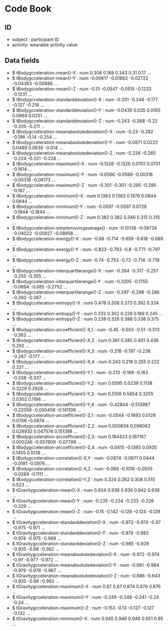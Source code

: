# Code Book


## ID 

*  subject : participant ID
* activity: wearable activity value 

## Data fields

 *  $ tBodygcceleration-mean()-X                          : num  0.308 0.168 0.343 0.31 0.17 ...
 *  $ tBodygcceleration-mean()-Y                          : num  -0.00617 -0.01862 -0.02722 -0.04363 -0.00886 ...
 *  $ tBodygcceleration-mean()-Z                          : num  -0.13 -0.0547 -0.0515 -0.1233 -0.1231 ...
 *  $ tBodygcceleration-standarddeviation()-X             : num  -0.201 -0.248 -0.177 -0.127 -0.216 ...
 *  $ tBodygcceleration-standarddeviation()-Y             : num  -0.0439 0.035 0.0165 0.0864 0.0251 ...
 *  $ tBodygcceleration-standarddeviation()-Z             : num  -0.243 -0.268 -0.22 -0.205 -0.211 ...
 *  $ tBodygcceleration-meanabsolutedeviation()-X         : num  -0.23 -0.282 -0.196 -0.14 -0.254 ...
 *  $ tBodygcceleration-meanabsolutedeviation()-Y         : num  -0.0871 0.0222 0.0489 0.0639 -0.014 ...
 *  $ tBodygcceleration-meanabsolutedeviation()-Z         : num  -0.226 -0.265 -0.224 -0.221 -0.228 ...
 *  $ tBodygcceleration-maximum()-X                       : num  -0.1326 -0.1326 0.0701 0.0701 -0.1614 ...
 *  $ tBodygcceleration-maximum()-Y                       : num  -0.0566 -0.0566 -0.00318 -0.00318 -0.06173 ...
 *  $ tBodygcceleration-maximum()-Z                       : num  -0.301 -0.301 -0.295 -0.295 -0.187 ...
 *  $ tBodygcceleration-minimum()-X                       : num  0.1363 0.1363 0.1979 0.0844 0.0844 ...
 *  $ tBodygcceleration-minimum()-Y                       : num  -0.0597 -0.0597 0.0729 -0.1844 -0.1844 ...
 *  $ tBodygcceleration-minimum()-Z                       : num  0.382 0.382 0.346 0.315 0.315 ...
 * $ tBodygcceleration-simplemovingaverage()             : num  -0.10136 -0.09724 -0.04022 -0.00927 -0.08958 ...
 * $ tBodygcceleration-energy()-X                        : num  -0.68 -0.714 -0.659 -0.618 -0.689 ...
 * $ tBodygcceleration-energy()-Y                        : num  -0.823 -0.793 -0.8 -0.771 -0.797 ...
 * $ tBodygcceleration-energy()-Z                        : num  -0.74 -0.753 -0.72 -0.714 -0.718 ...
 * $ tBodygcceleration-interquartilerange()-X            : num  -0.264 -0.317 -0.257 -0.255 -0.355 ...
 * $ tBodygcceleration-interquartilerange()-Y            : num  -0.3205 -0.1755 -0.0894 -0.085 -0.2752 ...
 * $ tBodygcceleration-interquartilerange()-Z            : num  -0.297 -0.298 -0.266 -0.393 -0.387 ...
 * $ tBodygcceleration-entropy()-X                       : num  0.478 0.308 0.373 0.392 0.334 ...
 * $ tBodygcceleration-entropy()-Y                       : num  0.332 0.302 0.228 0.189 0.245 ...
 * $ tBodygcceleration-entropy()-Z                       : num  0.239 0.326 0.388 0.338 0.375 ...
 * $ tBodygcceleration-arcoefficient()-X,1               : num  -0.45 -0.503 -0.51 -0.513 -0.362 ...
 * $ tBodygcceleration-arcoefficient()-X,2               : num  0.361 0.385 0.401 0.436 0.292 ...
 * $ tBodygcceleration-arcoefficient()-X,3               : num  -0.218 -0.197 -0.236 -0.267 -0.177 ...
 * $ tBodygcceleration-arcoefficient()-X,4               : num  0.243 0.218 0.255 0.222 0.221 ...
 * $ tBodygcceleration-arcoefficient()-Y,1               : num  -0.213 -0.168 -0.183 -0.338 -0.337 ...
 * $ tBodygcceleration-arcoefficient()-Y,2               : num  0.0595 0.0239 0.1138 0.3226 0.2928 ...
 * $ tBodygcceleration-arcoefficient()-Y,3               : num  0.5106 0.5854 0.3255 0.0302 0.1194 ...
 * $ tBodygcceleration-arcoefficient()-Y,4               : num  -0.42804 -0.513987 -0.22056 -0.000458 -0.141109 ...
 * $ tBodygcceleration-arcoefficient()-Z,1               : num  -0.0544 -0.1693 0.0128 0.0766 -0.0874 ...
 * $ tBodygcceleration-arcoefficient()-Z,2               : num  0.000834 0.098063 0.028932 0.047574 0.151388 ...
 * $ tBodygcceleration-arcoefficient()-Z,3               : num  0.184433 0.167167 0.000246 -0.057909 -0.07799 ...
 * $ tBodygcceleration-arcoefficient()-Z,4               : num  -0.0415 -0.1365 0.0935 0.1455 0.1038 ...
 * $ tBodygcceleration-correlation()-X,Y                 : num  -0.0874 -0.0671 0.0444 -0.0181 -0.0976 ...
 * $ tBodygcceleration-correlation()-X,Z                 : num  -0.069 -0.1019 -0.0505 -0.0269 -0.1111 ...
 * $ tBodygcceleration-correlation()-Y,Z                 : num  0.324 0.262 0.308 0.515 0.523 ...
 * $ tGravitygcceleration-mean()-X                       : num  0.934 0.936 0.936 0.942 0.938 ...
 * $ tGravitygcceleration-mean()-Y                       : num  -0.235 -0.234 -0.233 -0.226 -0.229 ...
 * $ tGravitygcceleration-mean()-Z                       : num  -0.15 -0.142 -0.128 -0.124 -0.129 ...
 * $ tGravitygcceleration-standarddeviation()-X          : num  -0.972 -0.974 -0.97 -0.975 -0.971 ...
 * $ tGravitygcceleration-standarddeviation()-Y          : num  -0.979 -0.983 -0.974 -0.975 -0.968 ...
 * $ tGravitygcceleration-standarddeviation()-Z          : num  -0.985 -0.939 -0.935 -0.98 -0.962 ...
 * $ tGravitygcceleration-meanabsolutedeviation()-X      : num  -0.972 -0.974 -0.97 -0.977 -0.972 ...
 * $ tGravitygcceleration-meanabsolutedeviation()-Y      : num  -0.981 -0.984 -0.979 -0.976 -0.967 ...
 * $ tGravitygcceleration-meanabsolutedeviation()-Z      : num  -0.986 -0.943 -0.935 -0.98 -0.963 ...
 * $ tGravitygcceleration-maximum()-X                    : num  0.87 0.87 0.874 0.876 0.876 ...
 * $ tGravitygcceleration-maximum()-Y                    : num  -0.249 -0.249 -0.241 -0.24 -0.24 ...
 * $ tGravitygcceleration-maximum()-Z                    : num  -0.153 -0.13 -0.127 -0.127 -0.132 ...
 *   $ tGravitygcceleration-minimum()-X                    : num  0.945 0.946 0.946 0.951 0.95 ...
  
